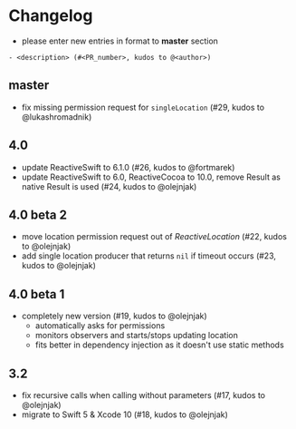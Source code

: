 # Changelog

- please enter new entries in format to **master** section

```
- <description> (#<PR_number>, kudos to @<author>)
```

## master

- fix missing permission request for `singleLocation` (#29, kudos to @lukashromadnik)

## 4.0

- update ReactiveSwift to 6.1.0 (#26, kudos to @fortmarek)
- update ReactiveSwift to 6.0, ReactiveCocoa to 10.0, remove Result as native Result is used (#24, kudos to @olejnjak)

## 4.0 beta 2

- move location permission request out of _ReactiveLocation_ (#22, kudos to @olejnjak)
- add single location producer that returns `nil` if timeout occurs (#23, kudos to @olejnjak)

## 4.0 beta 1

- completely new version (#19, kudos to @olejnjak)
  - automatically asks for permissions
  - monitors observers and starts/stops updating location
  - fits better in dependency injection as it doesn't use static methods

## 3.2

- fix recursive calls when calling without parameters (#17, kudos to @olejnjak)
- migrate to Swift 5 & Xcode 10 (#18, kudos to @olejnjak)
